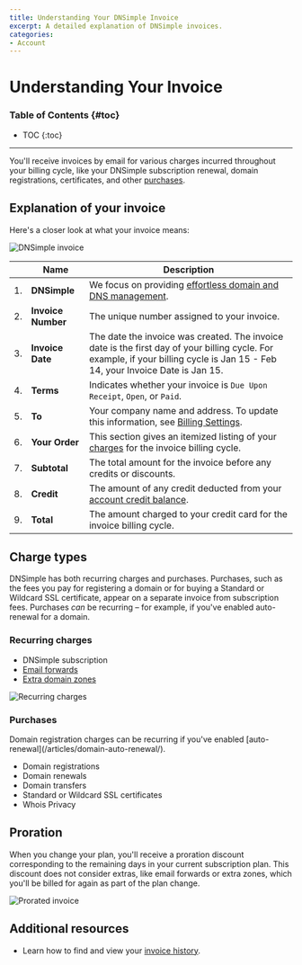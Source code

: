 ```yaml
---
title: Understanding Your DNSimple Invoice
excerpt: A detailed explanation of DNSimple invoices.
categories:
- Account
---
```


# Understanding Your Invoice

### Table of Contents {#toc}

* TOC
{:toc}

---

You'll receive invoices by email for various charges incurred throughout your billing cycle, like your DNSimple subscription renewal, domain registrations, certificates, and other [purchases](#purchases).


## Explanation of your invoice

Here's a closer look at what your invoice means:

![DNSimple invoice](/files/dnsimple-invoice.png)

|    | **Name**           | **Description**                                                                                                                                                                       |
|:--:|--------------------|---------------------------------------------------------------------------------------------------------------------------------------------------------------------------------------|
| 1. | **DNSimple**       | We focus on providing [effortless domain and DNS management](https://support.dnsimple.com/articles/dnsimple-services/).                                                         |
| 2. | **Invoice Number** | The unique number assigned to your invoice.                                                                                                                                           |
| 3. | **Invoice Date**   | The date the invoice was created. The invoice date is the first day of your billing cycle. For example, if your billing cycle is Jan 15 - Feb 14, your Invoice Date is Jan 15. |
| 4. | **Terms**          | Indicates whether your invoice is `Due Upon Receipt`, `Open`, or `Paid`.                                                                                                              |
| 5. | **To**             | Your company name and address. To update this information, see [Billing Settings](/articles/billing-settings/).                                                                       |
| 6. | **Your Order**     | This section gives an itemized listing of your [charges](#charge-types) for the invoice billing cycle.                                                                  |
| 7. | **Subtotal**       | The total amount for the invoice before any credits or discounts.                                                                                                                     |
| 8. | **Credit**         | The amount of any credit deducted from your [account credit balance](/articles/account-subscription-balance/).                                                                        |
| 9. | **Total**          | The amount charged to your credit card for the invoice billing cycle.                                                                                                                                         |


## Charge types

DNSimple has both recurring charges and purchases. Purchases, such as the fees you pay for registering a domain or for buying a Standard or Wildcard SSL certificate, appear on a separate invoice from subscription fees. Purchases _can_ be recurring – for example, if you've enabled auto-renewal for a domain.

### Recurring charges

- DNSimple subscription
- [Email forwards](/articles/email-forwarding/)
- [Extra domain zones](/articles/dns-hosting/#extra-zones)

![Recurring charges](/files/recurring-charges.png)

### Purchases

<info>
Domain registration charges can be recurring if you've enabled [auto-renewal](/articles/domain-auto-renewal/).
</info>

- Domain registrations
- Domain renewals
- Domain transfers
- Standard or Wildcard SSL certificates
- Whois Privacy


## Proration

When you change your plan, you'll receive a proration discount corresponding to the remaining days in your current subscription plan. This discount does not consider extras, like email forwards or extra zones, which you'll be billed for again as part of the plan change.

![Prorated invoice](/files/prorated-invoice.png)


## Additional resources

- Learn how to find and view your [invoice history](/articles/account-invoice-history/).
